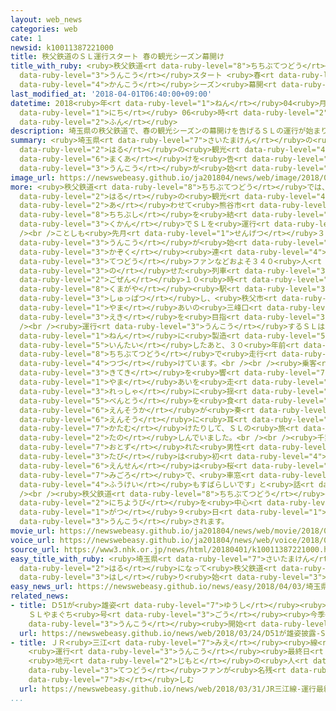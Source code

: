 ```yaml
---
layout: web_news
categories: web
cate: 1
newsid: k10011387221000
title: 秩父鉄道のＳＬ運行スタート 春の観光シーズン幕開け
title_with_ruby: <ruby>秩父鉄道<rt data-ruby-level="8">ちちぶてつどう</rt></ruby>のＳＬ<ruby>運行<rt
  data-ruby-level="3">うんこう</rt></ruby>スタート <ruby>春<rt data-ruby-level="2">はる</rt></ruby>の<ruby>観光<rt
  data-ruby-level="4">かんこう</rt></ruby>シーズン<ruby>幕開<rt data-ruby-level="6">まくあ</rt></ruby>け
last_modified_at: '2018-04-01T06:40:00+09:00'
datetime: 2018<ruby>年<rt data-ruby-level="1">ねん</rt></ruby>04<ruby>月<rt data-ruby-level="1">がつ</rt></ruby>01<ruby>日<rt
  data-ruby-level="1">にち</rt></ruby> 06<ruby>時<rt data-ruby-level="2">じ</rt></ruby>40<ruby>分<rt
  data-ruby-level="2">ふん</rt></ruby>
description: 埼玉県の秩父鉄道で、春の観光シーズンの幕開けを告げるＳＬの運行が始まりました。
summary: <ruby>埼玉県<rt data-ruby-level="7">さいたまけん</rt></ruby>の<ruby>秩父鉄道<rt data-ruby-level="8">ちちぶてつどう</rt></ruby>で、<ruby>春<rt
  data-ruby-level="2">はる</rt></ruby>の<ruby>観光<rt data-ruby-level="4">かんこう</rt></ruby>シーズンの<ruby>幕開<rt
  data-ruby-level="6">まくあ</rt></ruby>けを<ruby>告<rt data-ruby-level="4">つ</rt></ruby>げるＳＬの<ruby>運行<rt
  data-ruby-level="3">うんこう</rt></ruby>が<ruby>始<rt data-ruby-level="3">はじ</rt></ruby>まりました。
image_url: https://newswebeasy.github.io/ja201804/news/web/image/2018/04/01/K10011387221_1804010637_1804010640_01_03.jpg
more: <ruby>秩父鉄道<rt data-ruby-level="8">ちちぶてつどう</rt></ruby>では、<ruby>毎年<rt data-ruby-level="2">まいとし</rt></ruby>、<ruby>春<rt
  data-ruby-level="2">はる</rt></ruby>の<ruby>観光<rt data-ruby-level="4">かんこう</rt></ruby>シーズンに<ruby>合<rt
  data-ruby-level="2">あ</rt></ruby>わせて<ruby>熊谷市<rt data-ruby-level="8">くまがやし</rt></ruby>と<ruby>秩父市<rt
  data-ruby-level="8">ちちぶし</rt></ruby>を<ruby>結<rt data-ruby-level="4">むす</rt></ruby>ぶおよそ５７キロの<ruby>区間<rt
  data-ruby-level="3">くかん</rt></ruby>でＳＬを<ruby>運行<rt data-ruby-level="3">うんこう</rt></ruby>しています。<br
  /><br />ことしも<ruby>先月<rt data-ruby-level="1">せんげつ</rt></ruby>３１<ruby>日<rt data-ruby-level="1">にち</rt></ruby>から<ruby>運行<rt
  data-ruby-level="3">うんこう</rt></ruby>が<ruby>始<rt data-ruby-level="3">はじ</rt></ruby>まり、<ruby>家族<rt
  data-ruby-level="3">かぞく</rt></ruby><ruby>連<rt data-ruby-level="4">づ</rt></ruby>れや<ruby>鉄道<rt
  data-ruby-level="3">てつどう</rt></ruby>ファンなどおよそ３４０<ruby>人<rt data-ruby-level="1">にん</rt></ruby>を<ruby>乗<rt
  data-ruby-level="3">の</rt></ruby>せた<ruby>列車<rt data-ruby-level="3">れっしゃ</rt></ruby>が、<ruby>午前<rt
  data-ruby-level="2">ごぜん</rt></ruby>１０<ruby>時<rt data-ruby-level="2">じ</rt></ruby>すぎに<ruby>熊谷<rt
  data-ruby-level="8">くまがや</rt></ruby><ruby>駅<rt data-ruby-level="3">えき</rt></ruby>を<ruby>出発<rt
  data-ruby-level="3">しゅっぱつ</rt></ruby>し、<ruby>秩父市<rt data-ruby-level="8">ちちぶし</rt></ruby>の<ruby>山<rt
  data-ruby-level="1">やま</rt></ruby>あいの<ruby>三峰口<rt data-ruby-level="8">みつみねぐち</rt></ruby><ruby>駅<rt
  data-ruby-level="3">えき</rt></ruby>を<ruby>目指<rt data-ruby-level="3">めざ</rt></ruby>しました。<br
  /><br /><ruby>運行<rt data-ruby-level="3">うんこう</rt></ruby>するＳＬは、<ruby>昭和<rt data-ruby-level="3">しょうわ</rt></ruby>１９<ruby>年<rt
  data-ruby-level="1">ねん</rt></ruby>に<ruby>製造<rt data-ruby-level="5">せいぞう</rt></ruby>されていったん<ruby>引退<rt
  data-ruby-level="5">いんたい</rt></ruby>したあと、３０<ruby>年前<rt data-ruby-level="2">ねんまえ</rt></ruby>から<ruby>秩父鉄道<rt
  data-ruby-level="8">ちちぶてつどう</rt></ruby>で<ruby>走行<rt data-ruby-level="2">そうこう</rt></ruby>を<ruby>続<rt
  data-ruby-level="4">つづ</rt></ruby>けています。<br /><br /><ruby>乗客<rt data-ruby-level="3">じょうきゃく</rt></ruby>たちは、<ruby>汽笛<rt
  data-ruby-level="3">きてき</rt></ruby>を<ruby>響<rt data-ruby-level="7">ひび</rt></ruby>かせて<ruby>山<rt
  data-ruby-level="1">やま</rt></ruby>あいを<ruby>走<rt data-ruby-level="2">はし</rt></ruby>る<ruby>列車<rt
  data-ruby-level="3">れっしゃ</rt></ruby>に<ruby>揺<rt data-ruby-level="7">ゆ</rt></ruby>られながら、<ruby>弁当<rt
  data-ruby-level="5">べんとう</rt></ruby>を<ruby>食<rt data-ruby-level="2">た</rt></ruby>べたり、プロの<ruby>演奏家<rt
  data-ruby-level="6">えんそうか</rt></ruby>が<ruby>奏<rt data-ruby-level="7">かな</rt></ruby>でるジャズの<ruby>演奏<rt
  data-ruby-level="6">えんそう</rt></ruby>に<ruby>耳<rt data-ruby-level="1">みみ</rt></ruby>を<ruby>傾<rt
  data-ruby-level="7">かたむ</rt></ruby>けたりして、ＳＬの<ruby>旅<rt data-ruby-level="3">たび</rt></ruby>を<ruby>楽<rt
  data-ruby-level="2">たの</rt></ruby>しんでいました。<br /><br /><ruby>千葉県<rt data-ruby-level="3">ちばけん</rt></ruby>から<ruby>訪<rt
  data-ruby-level="7">おとず</rt></ruby>れた<ruby>男性<rt data-ruby-level="5">だんせい</rt></ruby>は、「ＳＬの<ruby>旅<rt
  data-ruby-level="3">たび</rt></ruby>は<ruby>初<rt data-ruby-level="4">はじ</rt></ruby>めてで、わくわくしています。<ruby>沿線<rt
  data-ruby-level="6">えんせん</rt></ruby>は<ruby>桜<rt data-ruby-level="5">さくら</rt></ruby>が<ruby>見頃<rt
  data-ruby-level="7">みごろ</rt></ruby>で、<ruby>車窓<rt data-ruby-level="6">しゃそう</rt></ruby>の<ruby>風景<rt
  data-ruby-level="4">ふうけい</rt></ruby>もすばらしいです」と<ruby>話<rt data-ruby-level="2">はな</rt></ruby>していました。<br
  /><br /><ruby>秩父鉄道<rt data-ruby-level="8">ちちぶてつどう</rt></ruby>のＳＬは、<ruby>土曜日<rt data-ruby-level="2">どようび</rt></ruby>と<ruby>日曜日<rt
  data-ruby-level="2">にちようび</rt></ruby>を<ruby>中心<rt data-ruby-level="2">ちゅうしん</rt></ruby>に１２<ruby>月<rt
  data-ruby-level="1">がつ</rt></ruby>９<ruby>日<rt data-ruby-level="1">にち</rt></ruby>まで<ruby>運行<rt
  data-ruby-level="3">うんこう</rt></ruby>されます。
movie_url: https://newswebeasy.github.io/ja201804/news/web/movie/2018/04/01/k10011387221_201804010637_201804010639.mp4
voice_url: https://newswebeasy.github.io/ja201804/news/web/voice/2018/04/01/k10011387221_201804010637_201804010639.mp3
source_url: https://www3.nhk.or.jp/news/html/20180401/k10011387221000.html
easy_title_with_ruby: <ruby>埼玉県<rt data-ruby-level="7">さいたまけん</rt></ruby> <ruby>春<rt
  data-ruby-level="2">はる</rt></ruby>になって<ruby>秩父鉄道<rt data-ruby-level="8">ちちぶてつどう</rt></ruby>のＳＬが<ruby>走<rt
  data-ruby-level="3">はし</rt></ruby>り<ruby>始<rt data-ruby-level="3">はじ</rt></ruby>める
easy_news_url: https://newswebeasy.github.io/news/easy/2018/04/03/埼玉県-春になって秩父鉄道のSLが走り始める
related_news:
- title: Ｄ51が<ruby>雄姿<rt data-ruby-level="7">ゆうし</rt></ruby><ruby>披露<rt data-ruby-level="7">ひろう</rt></ruby>
    ＳＬやまぐち<ruby>号<rt data-ruby-level="3">ごう</rt></ruby><ruby>今季<rt data-ruby-level="4">こんき</rt></ruby>の<ruby>運行<rt
    data-ruby-level="3">うんこう</rt></ruby><ruby>開始<rt data-ruby-level="3">かいし</rt></ruby>
  url: https://newswebeasy.github.io/news/web/2018/03/24/D51が雄姿披露-SLやまぐち号今季の運行開始
- title: ＪＲ<ruby>三江<rt data-ruby-level="7">みえ</rt></ruby><ruby>線<rt data-ruby-level="2">せん</rt></ruby>
    <ruby>運行<rt data-ruby-level="3">うんこう</rt></ruby><ruby>最終日<rt data-ruby-level="4">さいしゅうび</rt></ruby>
    <ruby>地元<rt data-ruby-level="2">じもと</rt></ruby>の<ruby>人<rt data-ruby-level="1">ひと</rt></ruby>や<ruby>鉄道<rt
    data-ruby-level="3">てつどう</rt></ruby>ファンが<ruby>名残<rt data-ruby-level="8">なごり</rt></ruby><ruby>惜<rt
    data-ruby-level="7">お</rt></ruby>しむ
  url: https://newswebeasy.github.io/news/web/2018/03/31/JR三江線-運行最終日-地元の人や鉄道ファンが名残惜しむ
...
```

